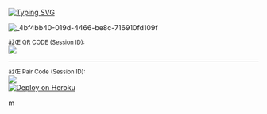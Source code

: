 <a href="https://git.io/typing-svg"><img src="https://readme-typing-svg.demolab.com?font=Black+Ops+One&size=100&pause=1000&color=FFD700&center=true&width=1009&height=200&lines=PRINCE-XMD" alt="Typing SVG" /></a>
  </div>

  ![_4bf4bb40-019d-4466-be8c-716910fd109f](https://github.com/user-attachments/assets/655345d0-9a8f-4d35-97c3-6e06504d98f1)



<sub>âžŒ QR CODE (Session ID):</sub>  
[![](https://img.shields.io/badge/-Generate%5000Session-CC00FF?style=for-the-badge&logo=codepen)](https://session-bmb-code.onrender.com/pair)

---

<sub>âžŒ Pair Code (Session ID):</sub>  
[![](https://img.shields.io/badge/-Generate%20Session-CC00FF?style=for-the-badge&logo=codepen)](https://session-bmb-code.onrender.com/)
<br>
   <a href='https://dashboard.heroku.com/new?template=https://github.com/PRINCETECH19/PRINCE-XMD' target="_blank">
      <img alt='Deploy on Heroku' src='https://img.shields.io/badge/-DEPLOY-purple?style=for-the-badge&logo=heroku&logoColor=white'/>
   </a>

m
